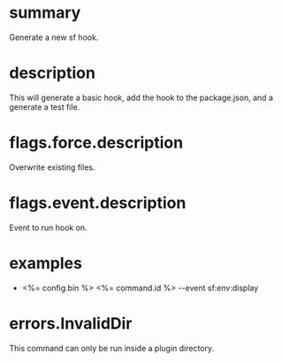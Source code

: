 # summary

Generate a new sf hook.

# description

This will generate a basic hook, add the hook to the package.json, and a generate a test file.

# flags.force.description

Overwrite existing files.

# flags.event.description

Event to run hook on.

# examples

- <%= config.bin %> <%= command.id %> --event sf:env:display

# errors.InvalidDir

This command can only be run inside a plugin directory.
